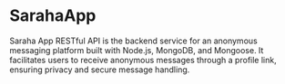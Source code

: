 # SarahaApp
Saraha App RESTful API is the backend service for an anonymous messaging platform built with Node.js, MongoDB, and Mongoose. It facilitates users to receive anonymous messages through a profile link, ensuring privacy and secure message handling.
